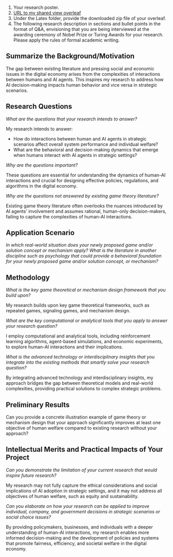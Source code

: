 1. Your research poster.
2. [URL to my shared view overleaf ](https://www.overleaf.com/read/xqmhntdkcsjb#0b18c9)
3. Under the Latex folder, provide the downloaded zip file of your overleaf. 
4. The following research description in sections and bullet points in the format of Q&A, envisioning that you are being interviewed at the awarding ceremony of Nobel Prize or Turing Awards for your research. Please apply the rules of formal academic writing.  

## Summarize the Background/Motivation

The gap between existing literature and pressing social and economic issues in the digital economy arises from the complexities of interactions between humans and AI agents. This inspires my research to address how AI decision-making impacts human behavior and vice versa in strategic scenarios.

## Research Questions

*What are the questions that your research intends to answer?*

My research intends to answer:

- How do interactions between human and AI agents in strategic scenarios affect overall system performance and individual welfare?
- What are the behavioral and decision-making dynamics that emerge when humans interact with AI agents in strategic settings?

*Why are the questions important?*

These questions are essential for understanding the dynamics of human-AI interactions and crucial for designing effective policies, regulations, and algorithms in the digital economy.

*Why are the questions not answered by existing game theory literature?*

Existing game theory literature often overlooks the nuances introduced by AI agents' involvement and assumes rational, human-only decision-makers, failing to capture the complexities of human-AI interactions.

## Application Scenario
*In which real-world situation does your newly proposed game and/or solution concept or mechanism apply?*
*What is the literature in another discipline such as psychology that could provide a behavioral foundation for your newly proposed game and/or solution concept, or mechanism?*

## Methodology

*What is the key game theoretical or mechanism design framework that you build upon?*

My research builds upon key game theoretical frameworks, such as repeated games, signaling games, and mechanism design.

*What are the key computational or analytical tools that you apply to answer your research question?*

I employ computational and analytical tools, including reinforcement learning algorithms, agent-based simulations, and economic experiments, to explore human-AI interactions and their implications.

*What is the advanced technology or interdisciplinary insights that you integrate into the existing methods that smartly solve your research question?*

By integrating advanced technology and interdisciplinary insights, my approach bridges the gap between theoretical models and real-world complexities, providing practical solutions to complex strategic problems.

## Preliminary Results
Can you provide a concrete illustration example of game theory or mechanism design that your approach significantly improves at least one objective of human welfare compared to existing research without your approach?

## Intellectual Merits and Practical Impacts of Your Project

*Can you demonstrate the limitation of your current research that would inspire future research?*

My research may not fully capture the ethical considerations and social implications of AI adoption in strategic settings, and it may not address all objectives of human welfare, such as equity and sustainability.

*Can you elaborate on how your research can be applied to improve individual, company, and government decisions in strategic scenarios or social choice issues?*

By providing policymakers, businesses, and individuals with a deeper understanding of human-AI interactions, my research enables more informed decision-making and the development of policies and systems that promote fairness, efficiency, and societal welfare in the digital economy.
